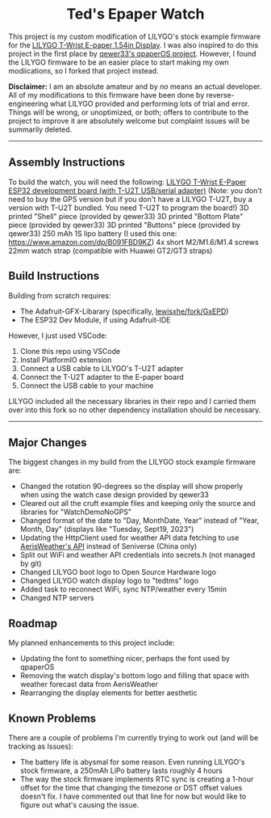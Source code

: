 
<h1 align = "center">Ted's Epaper Watch</h1>

This project is my custom modification of LILYGO's stock example firmware for the [LILYGO T-Wrist E-paper 1.54in Display](https://www.lilygo.cc/products/t-wrist-e-paper-1-54-inch-display?variant=42405749948597).
I was also inspired to do this project in the first place by [qewer33's qpaperOS project](https://github.com/qewer33/qpaperOS). However, I found the LILYGO firmware to be an easier place to start making my own modiications, so I forked that project instead.

<b>Disclaimer:</b> I am an absolute amateur and by <i>no</i> means an actual developer. All of my modifications to this firmware have been done by reverse-engineering what LILYGO provided and performing lots of trial and error. Things will be wrong, or unoptimized, or both; offers to contribute to the project to improve it are absolutely welcome but complaint issues will be summarily deleted.

--------------------------------------

<h2 align = left>Assembly Instructions</h2>

To build the watch, you will need the following:
    [LILYGO T-Wrist E-Paper ESP32 development board (with T-U2T USB/serial adapter)](https://www.lilygo.cc/products/t-wrist-e-paper-1-54-inch-display?variant=42405749948597) (Note: you don't need to buy the GPS version but if you don't have a LILYGO T-U2T, buy a version with T-U2T bundled. You need T-U2T to program the board!)
    3D printed "Shell" piece (provided by qewer33)
    3D printed "Bottom Plate" piece (provided by qewer33)
    3D printed "Buttons" piece (provided by qewer33)
    250 mAh 1S lipo battery (I used this one: https://www.amazon.com/dp/B091FBD9KZ)
    4x short M2/M1.6/M1.4 screws
    22mm watch strap (compatible with Huawei GT2/GT3 straps)

<h2 align = "left">Build Instructions</h2>

Building from scratch requires:
- The Adafruit-GFX-Libarary (specifically, [lewisxhe/fork/GxEPD](https://github.com/lewisxhe/GxEPD))
- The ESP32 Dev Module, if using Adafruit-IDE

However, I just used VSCode:
1. Clone this repo using VSCode
2. Install PlatformIO extension
3. Connect a USB cable to LILYGO's T-U2T adapter
4. Connect the T-U2T adapter to the E-paper board
5. Connect the USB cable to your machine

LILYGO included all the necessary libraries in their repo and I carried them over into this fork so no other dependency installation should be necessary.

--------------------------------------

<h2 align = left>Major Changes</h2>

The biggest changes in my build from the LILYGO stock example firmware are:
- Changed the rotation 90-degrees so the display will show properly when using the watch case design provided by qewer33
- Cleared out all the cruft example files and keeping only the source and libraries for "WatchDemoNoGPS"
- Changed format of the date to "Day, MonthDate, Year" instead of "Year, Month, Day" (displays like "Tuesday, Sept19, 2023")
- Updating the HttpClient used for weather API data fetching to use [AerisWeather's API](https://www.aerisweather.com/) instead of Seniverse (China only)
- Split out WiFi and weather API credentials into secrets.h (not managed by git)
- Changed LILYGO boot logo to Open Source Hardware logo
- Changed LILYGO watch display logo to "tedtms" logo
- Added task to reconnect WiFi, sync NTP/weather every 15min
- Changed NTP servers

<h2 align = left>Roadmap</h2>

My planned enhancements to this project include:
- Updating the font to something nicer, perhaps the font used by qpaperOS
- Removing the watch display's bottom logo and filling that space with weather forecast data from AerisWeather
- Rearranging the display elements for better aesthetic

<h2 align = left>Known Problems</h2>

There are a couple of problems I'm currently trying to work out (and will be tracking as Issues):
- The battery life is abysmal for some reason. Even running LILYGO's stock firmware, a 250mAh LiPo battery lasts roughly 4 hours
- The way the stock firmware implements RTC sync is creating a 1-hour offset for the time that changing the timezone or DST offset values doesn't fix. I have commented out that line for now but would like to figure out what's causing the issue.

